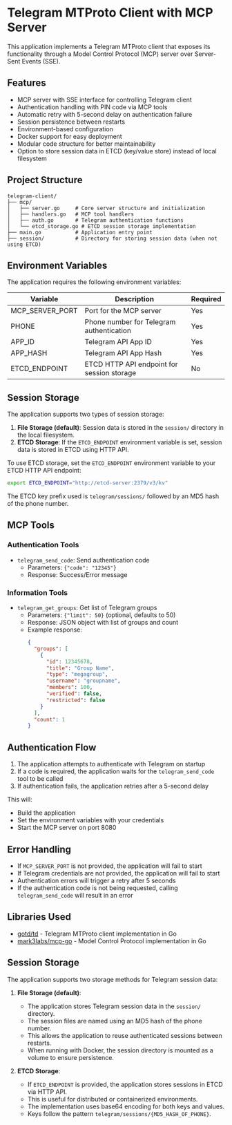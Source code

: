 # Telegram MTProto Client with MCP Server

This application implements a Telegram MTProto client that exposes its functionality through a Model Control Protocol (MCP) server over Server-Sent Events (SSE).

## Features

- MCP server with SSE interface for controlling Telegram client
- Authentication handling with PIN code via MCP tools
- Automatic retry with 5-second delay on authentication failure
- Session persistence between restarts
- Environment-based configuration
- Docker support for easy deployment
- Modular code structure for better maintainability
- Option to store session data in ETCD (key/value store) instead of local filesystem

## Project Structure

```
telegram-client/
├── mcp/
│   ├── server.go     # Core server structure and initialization
│   ├── handlers.go   # MCP tool handlers
│   ├── auth.go       # Telegram authentication functions
│   └── etcd_storage.go # ETCD session storage implementation
├── main.go           # Application entry point
├── session/          # Directory for storing session data (when not using ETCD)
```

## Environment Variables

The application requires the following environment variables:

| Variable        | Description                                         | Required |
|-----------------|-----------------------------------------------------|----------|
| MCP_SERVER_PORT | Port for the MCP server                             | Yes      |
| PHONE           | Phone number for Telegram authentication            | Yes      |
| APP_ID          | Telegram API App ID                                 | Yes      |
| APP_HASH        | Telegram API App Hash                               | Yes      |
| ETCD_ENDPOINT   | ETCD HTTP API endpoint for session storage          | No       |

## Session Storage

The application supports two types of session storage:

1. **File Storage (default)**: Session data is stored in the `session/` directory in the local filesystem.
2. **ETCD Storage**: If the `ETCD_ENDPOINT` environment variable is set, session data is stored in ETCD using HTTP API.

To use ETCD storage, set the `ETCD_ENDPOINT` environment variable to your ETCD HTTP API endpoint:

```sh
export ETCD_ENDPOINT="http://etcd-server:2379/v3/kv"
```

The ETCD key prefix used is `telegram/sessions/` followed by an MD5 hash of the phone number.

## MCP Tools

### Authentication Tools

- `telegram_send_code`: Send authentication code
  - Parameters: `{"code": "12345"}`
  - Response: Success/Error message

### Information Tools

- `telegram_get_groups`: Get list of Telegram groups
  - Parameters: `{"limit": 50}` (optional, defaults to 50)
  - Response: JSON object with list of groups and count
  - Example response: 
    ```json
    {
      "groups": [
        {
          "id": 12345678,
          "title": "Group Name",
          "type": "megagroup",
          "username": "groupname",
          "members": 100,
          "verified": false,
          "restricted": false
        }
      ],
      "count": 1
    }
    ```

## Authentication Flow

1. The application attempts to authenticate with Telegram on startup
2. If a code is required, the application waits for the `telegram_send_code` tool to be called
3. If authentication fails, the application retries after a 5-second delay


This will:
- Build the application
- Set the environment variables with your credentials
- Start the MCP server on port 8080


## Error Handling

- If `MCP_SERVER_PORT` is not provided, the application will fail to start
- If Telegram credentials are not provided, the application will fail to start
- Authentication errors will trigger a retry after 5 seconds
- If the authentication code is not being requested, calling `telegram_send_code` will result in an error

## Libraries Used

- [gotd/td](https://github.com/gotd/td) - Telegram MTProto client implementation in Go
- [mark3labs/mcp-go](https://github.com/mark3labs/mcp-go) - Model Control Protocol implementation in Go 

## Session Storage

The application supports two storage methods for Telegram session data:

1. **File Storage (default)**:
   - The application stores Telegram session data in the `session/` directory. 
   - The session files are named using an MD5 hash of the phone number.
   - This allows the application to reuse authenticated sessions between restarts.
   - When running with Docker, the session directory is mounted as a volume to ensure persistence.

2. **ETCD Storage**:
   - If `ETCD_ENDPOINT` is provided, the application stores sessions in ETCD via HTTP API.
   - This is useful for distributed or containerized environments.
   - The implementation uses base64 encoding for both keys and values.
   - Keys follow the pattern `telegram/sessions/{MD5_HASH_OF_PHONE}`. 